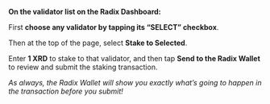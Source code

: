 **On the validator list on the Radix Dashboard:**

First **choose any validator by tapping its “SELECT” checkbox**.

Then at the top of the page, select **Stake to Selected**.

Enter **1 XRD** to stake to that validator, and then tap **Send to the Radix Wallet** to review and submit the staking transaction.

_As always, the Radix Wallet will show you exactly what’s going to happen in the transaction before you submit!_
